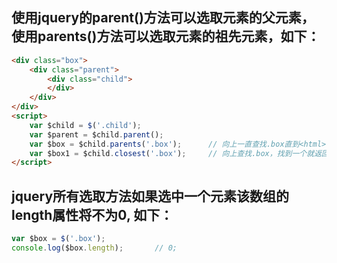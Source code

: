 ## 使用jquery的parent()方法可以选取元素的父元素，使用parents()方法可以选取元素的祖先元素，如下：
```html
<div class="box">
	<div class="parent">
		<div class="child">
		</div>
	</div>
</div>
<script>
	var $child = $('.child');
	var $parent = $child.parent();
	var $box = $child.parents('.box');		// 向上一直查找.box直到<html>
	var $box1 = $child.closest('.box');		// 向上查找.box，找到一个就返回
</script>
```

## jquery所有选取方法如果选中一个元素该数组的length属性将不为0, 如下：
```javascript
var $box = $('.box');
console.log($box.length);		// 0;
```
